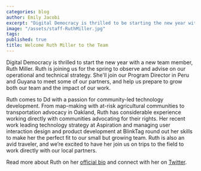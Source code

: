 ```yaml
---
categories: blog
author: Emily Jacobi
excerpt: "Digital Democracy is thrilled to be starting the new year with a new team member, Ruth Miller. Ruth is joining for the spring to us figure out how to scale our team and our impact."
image: "/assets/staff-RuthMiller.jpg"
tags:
published: true
title: Welcome Ruth Miller to the Team
---
```


Digital Democracy is thrilled to start the new year with a new team member, Ruth Miller. Ruth is joining us for the spring to observe and advise on our operational and technical strategy. She'll join our Program Director in Peru and Guyana to meet some of our partners, and help us prepare to grow both our team and the impact of our work.

Ruth comes to Dd with a passion for community-led technology development. From map-making with at-risk agricultural communities to transportation advocacy in Oakland, Ruth has considerable experience working directly with communities advocating for their rights. Her recent work leading technology strategy at Aspiration and managing user interaction design and product development at BlinkTag round out her skills to make her the perfect fit to our small but growing team. Ruth is also an avid traveler, and we’re excited to have her join us on trips to the field to work directly with our local partners.

Read more about Ruth on her [official bio](https://www.tieppu.com/team/ruth-miller/) and connect with her on [Twitter](https://twitter.com/mcplanner).
